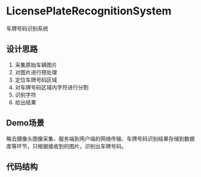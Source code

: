 # LicensePlateRecognitionSystem
车牌号码识别系统

## 设计思路
1. 采集原始车辆图片
2. 对图片进行预处理
3. 定位车牌号码区域
4. 对车牌号码区域内字符进行分割
5. 识别字符
6. 给出结果

## Demo场景
略去摄像头图像采集、服务端到用户端的网络传输、车牌号码识别结果存储到数据库等环节，只根据接收到的图片，识别出车牌号码。

## 代码结构
